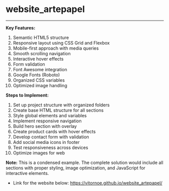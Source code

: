 # website_artepapel
---
**Key Features:**
1. Semantic HTML5 structure
2. Responsive layout using CSS Grid and Flexbox
3. Mobile-first approach with media queries
4. Smooth scrolling navigation
5. Interactive hover effects
6. Form validation
7. Font Awesome integration
8. Google Fonts (Roboto)
9. Organized CSS variables
10. Optimized image handling

**Steps to Implement:**
1. Set up project structure with organized folders
2. Create base HTML structure for all sections
3. Style global elements and variables
4. Implement responsive navigation
5. Build hero section with overlay
6. Create product cards with hover effects
7. Develop contact form with validation
8. Add social media icons in footer
9. Test responsiveness across devices
10. Optimize images for web

**Note:** This is a condensed example. The complete solution would include all sections with proper styling, image optimization, and JavaScript for interactive elements.

- Link for the website below:
https://vitornoe.github.io/website_artepapel/
